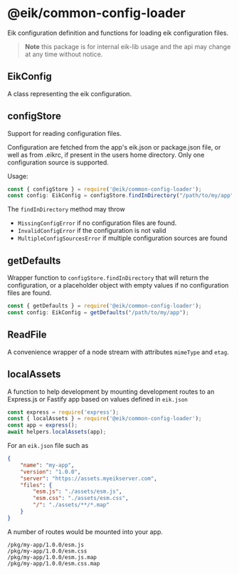 # @eik/common-config-loader

Eik configuration definition and functions for loading eik configuration files. 

> **Note**
this package is for internal eik-lib usage and the api may change at any time without notice.

## EikConfig

A class representing the eik configuration.

## configStore

Support for reading configuration files.

Configuration are fetched from the app's eik.json or package.json file, or well as from .eikrc, if present in the users home directory. Only one configuration source is supported.

Usage:
```js
const { configStore } = require('@eik/common-config-loader');
const config: EikConfig = configStore.findInDirectory("/path/to/my/app");
```

The `findInDirectory` method may throw 
* `MissingConfigError` if no configuration files are found.
* `InvalidConfigError` if the configuration is not valid
* `MultipleConfigSourcesError` if multiple configuration sources are found

## getDefaults

Wrapper function to `configStore.findInDirectory` that will return the configuration, or a placeholder object with empty values if no configuration files are found.

```js
const { getDefaults } = require('@eik/common-config-loader');
const config: EikConfig = getDefaults("/path/to/my/app");
```

## ReadFile

A convenience wrapper of a node stream with attributes `mimeType` and `etag`.


## localAssets

A function to help development by mounting development routes to an Express.js or Fastify app based on values defined in `eik.json`

```js
const express = require('express');
const { localAssets } = require('@eik/common-config-loader');
const app = express();
await helpers.localAssets(app);
```

For an `eik.json` file such as

```json
{
    "name": "my-app",
    "version": "1.0.0",
    "server": "https://assets.myeikserver.com",
    "files": {
        "esm.js": "./assets/esm.js",
        "esm.css": "./assets/esm.css",
        "/": "./assets/**/*.map"
    }
}
```

A number of routes would be mounted into your app.

```
/pkg/my-app/1.0.0/esm.js
/pkg/my-app/1.0.0/esm.css
/pkg/my-app/1.0.0/esm.js.map
/pkg/my-app/1.0.0/esm.css.map
```

